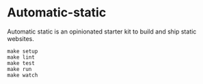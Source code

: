 # Automatic-static

Automatic static is an opinionated starter kit to build and ship static websites. 

```
make setup
make lint
make test
make run
make watch
```
